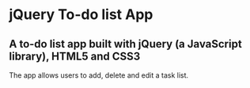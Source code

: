 # jQuery To-do list App

## A to-do list app built with jQuery (a JavaScript library), HTML5 and CSS3

The app allows users to add, delete and edit a task list.
